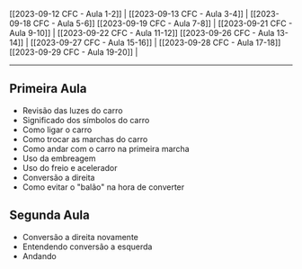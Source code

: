 [[2023-09-12 CFC - Aula 1-2]]     | [[2023-09-13 CFC - Aula 3-4]]     | [[2023-09-18 CFC - Aula 5-6]]
[[2023-09-19 CFC - Aula 7-8]]     | [[2023-09-21 CFC - Aula 9-10]]   | [[2023-09-22 CFC - Aula 11-12]]
[[2023-09-26 CFC - Aula 13-14]] | [[2023-09-27 CFC - Aula 15-16]] | [[2023-09-28 CFC - Aula 17-18]]  
[[2023-09-29 CFC - Aula 19-20]] |

---
## Primeira Aula

- Revisão das luzes do carro
- Significado dos símbolos do carro
- Como ligar o carro 
- Como trocar as marchas do carro
- Como andar com o carro na primeira marcha
- Uso da embreagem
- Uso do freio e acelerador
- Conversão a direita
- Como evitar o "balão" na hora de converter

## Segunda Aula

- Conversão a direita novamente
- Entendendo conversão a esquerda
- Andando 
